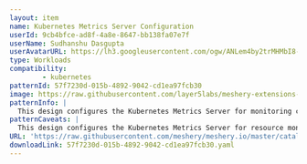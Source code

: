 ```yaml
---
layout: item
name: Kubernetes Metrics Server Configuration
userId: 9cb4bfce-ad8f-4a8e-8647-bb138fa07e7f
userName: Sudhanshu Dasgupta
userAvatarURL: https://lh3.googleusercontent.com/ogw/ANLem4by2trMHMbI8-4FCyNm2MbZ5hUTD5-Yxnyv3wImaQ=s32-c-mo
type: Workloads
compatibility: 
        - kubernetes
patternId: 57f7230d-015b-4892-9042-cd1ea97fcb30
image: https://raw.githubusercontent.com/layer5labs/meshery-extensions-packages/master/action-assets/design-assets/57f7230d-015b-4892-9042-cd1ea97fcb30.png
patternInfo: |
  This design configures the Kubernetes Metrics Server for monitoring cluster-wide resource metrics. It defines a Kubernetes Deployment, Role-Based Access Control (RBAC) rules, and other resources for the Metrics Server's deployment and operation.
patternCaveats: |
  This design configures the Kubernetes Metrics Server for resource monitoring. Ensure that RBAC and ServiceAccount configurations are secure to prevent unauthorized access. Adjust Metrics Server settings for specific metrics and monitor resource usage regularly to prevent resource overuse. Implement probes for reliability and maintain correct API service settings. Plan for scalability and choose the appropriate namespace. Set up monitoring for issue detection and establish data backup and recovery plans. Regularly update components for improved security and performance.
URL: 'https://raw.githubusercontent.com/meshery/meshery.io/master/catalog/57f7230d-015b-4892-9042-cd1ea97fcb30.yaml'
downloadLink: 57f7230d-015b-4892-9042-cd1ea97fcb30.yaml
---
```

